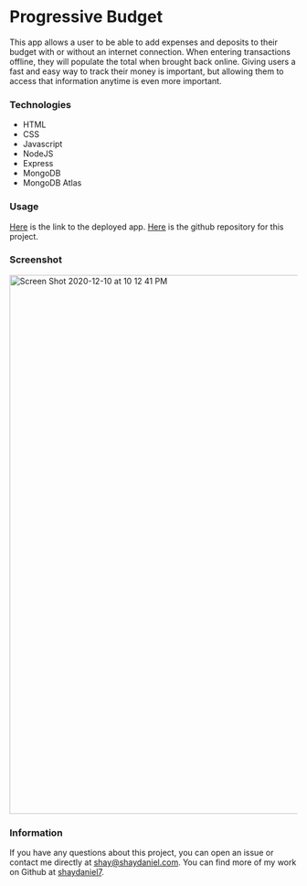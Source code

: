 # Progressive Budget
This app allows a user to be able to add expenses and deposits to their budget with or without an internet connection. When entering transactions offline, they will populate the total when brought back online. Giving users a fast and easy way to track their money is important, but allowing them to access that information anytime is even more important.

### Technologies
* HTML
* CSS
* Javascript
* NodeJS
* Express
* MongoDB
* MongoDB Atlas

### Usage
[Here](https://intense-spire-96483.herokuapp.com/) is the link to the deployed app.  [Here](https://github.com/shaydaniel7/progressive-budget "Link to github repository") is the github repository for this project.

### Screenshot
<img width="943" alt="Screen Shot 2020-12-10 at 10 12 41 PM" src="https://user-images.githubusercontent.com/67557233/101869685-de5e6b00-3b34-11eb-845c-2c064b9d1ce3.png">

### Information
If you have any questions about this project, you can open an issue or contact me directly at shay@shaydaniel.com. You can find more of my work on Github at [shaydaniel7](https://github.com/shaydaniel7/).  
